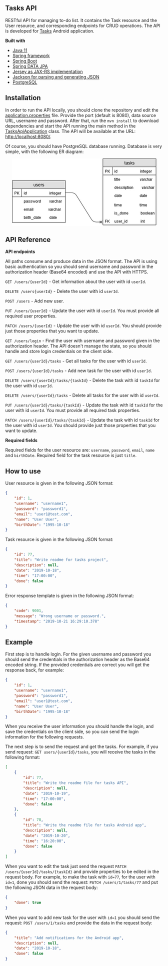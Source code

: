 ## Tasks API
RESTful API for managing to-do list. It contains the Task resource and the User resource, and corresponding endpoints for CRUD operations. The API is developed for [Tasks](https://github.com/milos-rankovic/tasks-android) Android application.

<b>Built with</b>
- [Java 11](https://adoptopenjdk.net/?variant=openjdk11&jvmVariant=hotspot)
- [Spring framework](https://spring.io/projects/spring-framework)
- [Spring Boot](https://spring.io/projects/spring-boot)
- [Spring DATA JPA](https://spring.io/projects/spring-data-jpa)
- [Jersey as JAX-RS implementation](https://eclipse-ee4j.github.io/jersey/)
- [Jackson for parsing and generating JSON](https://github.com/FasterXML/jackson)
- [PostgreSQL](https://www.postgresql.org/)

## Installation
In order to run the API locally, you should clone the repository and edit the [application.properties](src/main/resources/application.properties) file. Provide the port (default is 8080), data source URL, username and password. After that, run the `mvn install` to download dependencies and start the API running the main method in the [TasksApiApplication](src/main/java/rs/rnk/tasks/rest/TasksApiApplication.java) class. The API will be available at the URL: [http://localhost:8080/](http://localhost:8080/).

Of course, you should have PostgreSQL database running. Database is very simple, with the following ER diagram:

<p align="center">
  <img src="er-diagram.jpg" /> 
</p>

## API Reference

**API endpoints**

All paths consume and produce data in the JSON format. The API is using basic authentication so you should send username and password in the authorization header (Base64 encoded) and use the API with HTTPS.

`GET /users/{userId}` - Get information about the user with id `userId`.

`DELETE /users{userId}` - Delete the user with id `userId`.

`POST /users` - Add new user.

`PUT /users/{userId}` - Update the user with id `userId`. You must provide all required user properties.

`PATCH /users/{userId}` - Update the user with id `userId`. You should provide just those properties that you want to update.

`GET /users/login` - Find the user with username and password given in the authorization header. The API doesn't manage the state, so you should handle and store login credentials on the client side.

`GET /users/{userId}/tasks` - Get all tasks for the user with id `userId`.

`POST /users/{userId}/tasks` - Add new task for the user with id `userId`.

`DELETE /users/{userId}/tasks/{taskId}` - Delete the task with id `taskId` for the user with id `userId`.

`DELETE /users/{userId}/tasks` - Delete all tasks for the user with id `userId`.

`PUT /users/{userId}/tasks/{taskId}` - Update the task with id `taskId` for the user with id `userId`. You must provide all required task properties.

`PATCH /users/{userId}/tasks/{taskId}` - Update the task with id `taskId` for the user with id `userId`. You should provide just those properties that you want to update.

**Required fields**

Required fields for the user resource are: `username`, `password`, `email`, `name` and `birthDate`. Required field for the task resource is just `title`.

## How to use

User resource is given in the following JSON format:

```json
{
    "id": 1,
    "username": "username1",
    "password": "password1",
    "email": "user1@test.com",
    "name": "User User",
    "birthDate": "1995-10-18"
}
```

Task resource is given in the following JSON format:

```json
{
    "id": 77,
    "title": "Write readme for tasks project",
    "description": null,
    "date": "2019-10-18",
    "time": "17:00:00",
    "done": false
}
```

Error response template is given in the following JSON format:

```json
{
    "code": 9001,
    "message": "Wrong username or password.",
    "timestamp": "2019-10-21 16:29:10.378"
}
```

## Example

First step is to handle login. For the given username and password you should send the credentials in the authorization header as the Base64 encoded string. If the provided credentials are correct you will get the response back, for example:



```json
{
    "id": 1,
    "username": "username1",
    "password": "password1",
    "email": "user1@test.com",
    "name": "User User",
    "birthDate": "1995-10-18"
}
```

When you receive the user information you should handle the login, and save the credentials on the client side, so you can send the login information for the following requests.

The next step is to send the request and get the tasks. For example, if you send request: `GET users/{userId}/tasks`, you will receive the tasks in the following format:



```json
[
    {
        "id": 77,
        "title": "Write the readme file for tasks API",
        "description": null,
        "date": "2019-10-19",
        "time": "17:00:00",
        "done": false
    },
    {
        "id": 78,
        "title": "Write the readme file for tasks Android app",
        "description": null,
        "date": "2019-10-20",
        "time": "16:20:00",
        "done": false
    }
]
```

When you want to edit the task just send the request `PATCH /users/{userId}/tasks/{taskId}` and provide properties to be edited in the request body. For example, to make the task with `id=77`, for the user with `id=1`, done you should send the request: `PATCH /users/1/tasks/77` and put the following JSON data in the request body:

```json
{
	"done": true
}
```

When you want to add new task for the user with `id=1` you should send the request: `POST /users/1/tasks` and provide the data in the request body:

```json
{
    "title": "Add notifications for the Android app",
    "description": null,
    "date": "2019-10-18",
    "done": false
}
```
